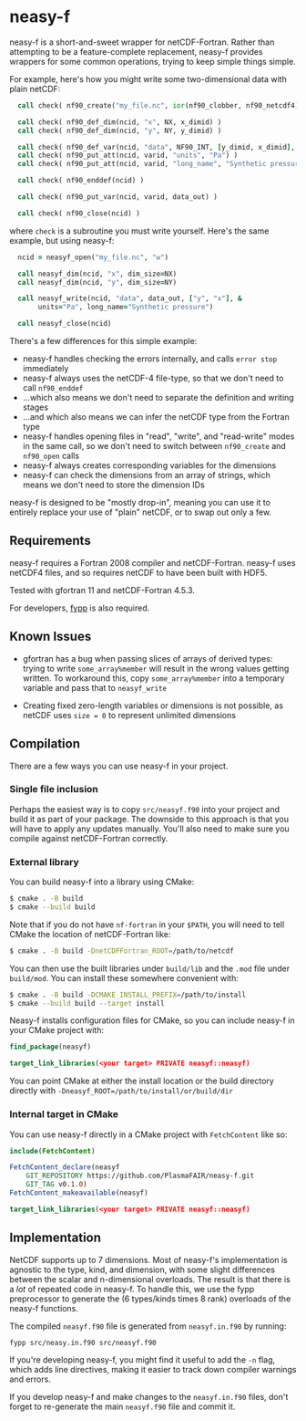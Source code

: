 neasy-f
=======

neasy-f is a short-and-sweet wrapper for netCDF-Fortran. Rather than attempting
to be a feature-complete replacement, neasy-f provides wrappers for some common
operations, trying to keep simple things simple.

For example, here's how you might write some two-dimensional data with plain
netCDF:

```fortran
  call check( nf90_create("my_file.nc", ior(nf90_clobber, nf90_netcdf4), ncid) )

  call check( nf90_def_dim(ncid, "x", NX, x_dimid) )
  call check( nf90_def_dim(ncid, "y", NY, y_dimid) )

  call check( nf90_def_var(ncid, "data", NF90_INT, [y_dimid, x_dimid], varid)
  call check( nf90_put_att(ncid, varid, "units", "Pa") )
  call check( nf90_put_att(ncid, varid, "long_name", "Synthetic pressure") )

  call check( nf90_enddef(ncid) )

  call check( nf90_put_var(ncid, varid, data_out) )

  call check( nf90_close(ncid) )
```

where `check` is a subroutine you must write yourself. Here's the same example,
but using neasy-f:

```fortran
  ncid = neasyf_open("my_file.nc", "w")

  call neasyf_dim(ncid, "x", dim_size=NX)
  call neasyf_dim(ncid, "y", dim_size=NY)

  call neasyf_write(ncid, "data", data_out, ["y", "x"], &
       units="Pa", long_name="Synthetic pressure")

  call neasyf_close(ncid)
```

There's a few differences for this simple example:

- neasy-f handles checking the errors internally, and calls `error stop`
  immediately
- neasy-f always uses the netCDF-4 file-type, so that we don't need to call
  `nf90_enddef`
- ...which also means we don't need to separate the definition and writing
  stages
- ...and which also means we can infer the netCDF type from the Fortran type
- neasy-f handles opening files in "read", "write", and "read-write" modes in
  the same call, so we don't need to switch between `nf90_create` and
  `nf90_open` calls
- neasy-f always creates corresponding variables for the dimensions
- neasy-f can check the dimensions from an array of strings, which means we
  don't need to store the dimension IDs


neasy-f is designed to be "mostly drop-in", meaning you can use it to entirely
replace your use of "plain" netCDF, or to swap out only a few.

Requirements
------------

neasy-f requires a Fortran 2008 compiler and netCDF-Fortran. neasy-f uses
netCDF4 files, and so requires netCDF to have been built with HDF5.

Tested with gfortran 11 and netCDF-Fortran 4.5.3.

For developers,
[fypp](https://fypp.readthedocs.io/en/stable/index.html) is also required.

Known Issues
------------

- gfortran has a bug when passing slices of arrays of derived types:
  trying to write `some_array%member` will result in the wrong values
  getting written. To workaround this, copy `some_array%member` into a
  temporary variable and pass that to `neasyf_write`

- Creating fixed zero-length variables or dimensions is not possible,
  as netCDF uses `size = 0` to represent unlimited dimensions

Compilation
-----------

There are a few ways you can use neasy-f in your project.

### Single file inclusion

Perhaps the easiest way is to copy `src/neasyf.f90` into your project and build
it as part of your package. The downside to this approach is that you will have
to apply any updates manually. You'll also need to make sure you compile against
netCDF-Fortran correctly.

### External library

You can build neasy-f into a library using CMake:

```bash
$ cmake . -B build
$ cmake --build build
```

Note that if you do not have `nf-fortran` in your `$PATH`, you will need to tell
CMake the location of netCDF-Fortran like:

```bash
$ cmake . -B build -DnetCDFFortran_ROOT=/path/to/netcdf
```

You can then use the built libraries under `build/lib` and the `.mod` file under
`build/mod`. You can install these somewhere convenient with:

```bash
$ cmake . -B build -DCMAKE_INSTALL_PREFIX=/path/to/install
$ cmake --build build --target install
```

Neasy-f installs configuration files for CMake, so you can include neasy-f in
your CMake project with:

```cmake
find_package(neasyf)

target_link_libraries(<your target> PRIVATE neasyf::neasyf)
```

You can point CMake at either the install location or the build directory
directly with `-Dneasyf_ROOT=/path/to/install/or/build/dir`

### Internal target in CMake

You can use neasy-f directly in a CMake project with `FetchContent` like so:

```cmake
include(FetchContent)

FetchContent_declare(neasyf
    GIT_REPOSITORY https://github.com/PlasmaFAIR/neasy-f.git
    GIT_TAG v0.1.0)
FetchContent_makeavailable(neasyf)

target_link_libraries(<your target> PRIVATE neasyf::neasyf)
```

Implementation
--------------

NetCDF supports up to 7 dimensions. Most of neasy-f's implementation is agnostic
to the type, kind, and dimension, with some slight differences between the
scalar and n-dimensional overloads. The result is that there is a _lot_ of
repeated code in neasy-f. To handle this, we use the fypp preprocessor to
generate the (6 types/kinds times 8 rank) overloads of the neasy-f functions.

The compiled `neasyf.f90` file is generated from `neasyf.in.f90` by running:

```
fypp src/neasy.in.f90 src/neasyf.f90
```

If you're developing neasy-f, you might find it useful to add the `-n` flag,
which adds line directives, making it easier to track down compiler warnings and
errors.

If you develop neasy-f and make changes to the `neasyf.in.f90` files, don't
forget to re-generate the main `neasyf.f90` file and commit it.
